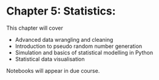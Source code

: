 # Chapter 5: Statistics: 

This chapter will cover
 
-	Advanced data wrangling and cleaning
-	Introduction to pseudo random number generation
-	Simulation and basics of statistical modelling in Python
-	Statistical data visualisation
 
Notebooks will appear in due course.
